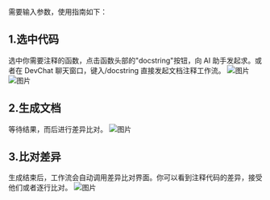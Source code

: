 
需要输入参数，使用指南如下：

## 1.选中代码

选中你需要注释的函数，点击函数头部的"docstring"按钮，向 AI 助手发起求。或者在 DevChat 聊天窗口，键入/docstring 直接发起文档注释工作流。
![图片](https://deploy-script.merico.cn/devchat/workflow/docstring_1.png)
![图片](https://deploy-script.merico.cn/devchat/workflow/docstring_2.png)

## 2.生成文档

等待结果，而后进行差异比对。
![图片](https://deploy-script.merico.cn/devchat/workflow/docstring_3.gif)

## 3.比对差异

生成结束后，工作流会自动调用差异比对界面。你可以看到注释代码的差异，接受他们或者逐行比对。
![图片](https://deploy-script.merico.cn/devchat/workflow/docstring_4.png)

